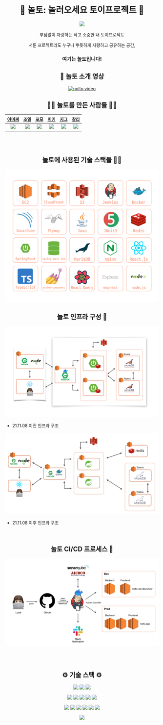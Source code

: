 
<p align="center">  
<h1 align="middle"> 🧸 놀토: 놀러오세요 토이프로젝트 🎈 </h1>
<p align="center">
<img src="https://user-images.githubusercontent.com/44080404/139180406-eed179d2-f176-43ea-acc8-3b6165c60fc9.png" />
</p>


</p>

<p align="middle">부담없이 자랑하는 작고 소중한 내 토이프로젝트</p>
<p align="center"> 서툰 프로젝트라도 누구나 뿌듯하게 자랑하고 공유하는 공간,</p>
<h3 align="center"> 여기는 <b>놀토</b>입니다! </h3>

<h2 align="middle">🎥 놀토 소개 영상 </h2>

<p align="center">
  <a href="https://youtu.be/WsGyO4k2Kv0">
    <img src="http://img.youtube.com/vi/WsGyO4k2Kv0/0.jpg" alt="nolto video ">
  </a>
</p>


<h2 align="middle"> 🙋‍♀️ 놀토를 만든 사람들 🙋‍♂️</h2>
<p align="center">
  
| [아마찌](https://github.com/NewWisdom)   |  [조엘](https://github.com/PapimonLikelion)  |   [포모](https://github.com/bosl95)      |  [미키](https://github.com/0307kwon)  | [지그](https://github.com/zigsong)   | [찰리](https://github.com/Gomding)   |
| :----------------------------------------------------------: | :----------------------------------------------------------: | :----------------------------------------------------------: | :----------------------------------------------------------: | :----------------------------------------------------------: | :----------------------------------------------------------: | 
| <img src="https://user-images.githubusercontent.com/43840561/129164013-2a88c2e7-1a93-4cc7-bbd8-c5818f5152c7.png"/> | <img src="https://user-images.githubusercontent.com/44080404/133540314-639cc580-1aa5-4bf4-8d54-b435bfe5e5f8.png" /> | <img src="https://user-images.githubusercontent.com/44080404/133540309-ae1e774e-4404-4801-bb5c-0037eab41818.PNG" /> | <img src="https://user-images.githubusercontent.com/44080404/133540317-20da5664-aa3d-4afb-809b-a7d4780a5a17.png" /> |  <img src="https://user-images.githubusercontent.com/44080404/133540321-7f8f4215-3e01-4f21-88e3-90d608377aab.png" /> | <img src="https://user-images.githubusercontent.com/44080404/133540503-22c158d4-1042-4e7c-9ee5-79c694bf5841.png" /> |

</p>

<br>
<br>

<p align="center">
<h2 align="middle"> 놀토에 사용된 기술 스택들 👨‍💻 </h2>
<img src="./img/tech.png">
<br>

<h2 align="middle"> 놀토 인프라 구성 🎡 </h2>
<img src="./img/before_infra.png">

- 21.11.08 이전 인프라 구조

<img src="./img/infra.jpg">
  
- 21.11.08 이후 인프라 구조 
  
<br>

<h2 align="middle"> 놀토 CI/CD 프로세스 🎯 </h2>
<img src="./img/ci_cd.jpg">
</p>

<br>
<br>

<h2 align="middle"> ⚙️ 기술 스택 ⚙️ </h2>

<p align="center">
<img src="https://img.shields.io/badge/TypeScript-3178C6?style=for-the-badge&logo=TypeScript&logoColor=white"> <img src="https://img.shields.io/badge/react-61DAFB?style=for-the-badge&logo=react&logoColor=black"> <img src="https://img.shields.io/badge/styled components-DB7093?style=for-the-badge&logo=styled-components&logoColor=white"> 
</p>  
<p align="center">
<img src="https://img.shields.io/badge/JAVA-007396?style=for-the-badge&logo=java&logoColor=white"> <img src="https://img.shields.io/badge/Spring Boot-6DB33F?style=for-the-badge&logo=Spring Boot&logoColor=white"> <img src="https://img.shields.io/badge/JUnit5-25A162?style=for-the-badge&logo=JUnit5&logoColor=white">  <img src="https://img.shields.io/badge/mariaDB-003545?style=for-the-badge&logo=mariaDB&logoColor=white"> <img src="https://img.shields.io/badge/Hibernate-59666C?style=for-the-badge&logo=Hibernate&logoColor=white"> 
  </p>
<p align="center">
<img src="https://img.shields.io/badge/Amazon AWS-232F3E?style=for-the-badge&logo=Amazon AWS&logoColor=white"> <img src="https://img.shields.io/badge/Amazon S3-569A31?style=for-the-badge&logo=Amazon S3&logoColor=white"> <img src="https://img.shields.io/badge/NGINX-009639?style=for-the-badge&logo=NGINX&logoColor=white">  <img src="https://img.shields.io/badge/Jenkins-D24939?style=for-the-badge&logo=Jenkins&logoColor=white"> <img src="https://img.shields.io/badge/SonarQube-4E9BCD?style=for-the-badge&logo=SonarQube&logoColor=white"> <img src="https://img.shields.io/badge/Docker-2496ED?style=for-the-badge&logo=Docker&logoColor=white"> 
</p>

<p align="center">
<img src="https://img.shields.io/badge/ZOOM ZUN BANG-2D8CFF?style=for-the-badge&logo=ZOOM&logoColor=white"> 
</p>
